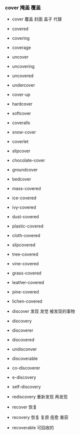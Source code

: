 ### cover  掩盖 覆盖

- cover   覆盖 封面  盖子  代替
- covered
- covering
- coverage
- uncover
- uncovering
- uncovered
- undercover
- cover-up
- hardcover
- softcover
- coveralls
- snow-cover
- coverlet
- slipcover
- chocolate-cover
- groundcover
- bedcover
- mass-covered
- ice-covered
- ivy-covered
- dust-covered
- plastic-covered
- cloth-covered
- slipcovered
- tree-covered
- vine-covered
- grass-covered
- leather-covered
- pine-covered
- lichen-covered

- discover 发现 发觉 被发现的事物
- discovery
- discoverer
- discovered
- undisconver
- discoverable
- co-discoverer
- e-discovery
- self-discovery

- rediscovery 重新发现 再发现
- recover 恢复
- recovery 恢复 复原 痊愈 重获
- recoverable 可回收的